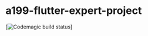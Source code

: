 # a199-flutter-expert-project

[![Codemagic build status](https://api.codemagic.io/apps/62591907dfd8adae9bbb1502/62591907dfd8adae9bbb1501/status_badge.svg)]
